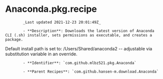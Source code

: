 # Anaconda.pkg.recipe

            _Last updated 2021-12-23 20:01:49Z_

            - **Description**: Downloads the latest version of Anaconda CLI (.sh) installer, sets permissions as executable, and creates a package.

Default install path is set to:  /Users/Shared/anaconda2 -- adjustable via substitution variable in an override.

            - **Identifier**: `com.github.mlbz521.pkg.Anaconda`

            - **Parent Recipes**: `com.github.hansen-m.download.Anaconda`
